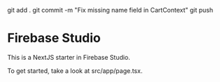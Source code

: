 git add .
git commit -m "Fix missing name field in CartContext"
git push
# Firebase Studio

This is a NextJS starter in Firebase Studio.

To get started, take a look at src/app/page.tsx.
